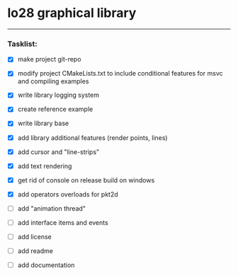 # lo28 graphical library #

---

### Tasklist: ###
- [x] make project git-repo
- [x] modify project CMakeLists.txt to include conditional features for msvc and compiling examples
- [x] write library logging system
- [x] create reference example
- [x] write library base
- [x] add library additional features (render points, lines)
- [x] add cursor and "line-strips"
- [x] add text rendering
- [x] get rid of console on release build on windows
- [x] add operators overloads for pkt2d
- [ ] add "animation thread"
- [ ] add interface items and events

- [ ] add license
- [ ] add readme
- [ ] add documentation